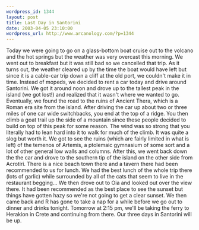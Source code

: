 ```yaml
--- 
wordpress_id: 1344
layout: post
title: Last Day in Santorini
date: 2003-04-05 23:10:00
wordpress_url: http://www.arcanology.com/?p=1344
---
```

Today we were going to go on a glass-bottom boat cruise out to the volcano and the hot springs but the weather was very overcast this morning. We went out to breakfast but it was still bad so we cancelled that trip. As it turns out, the weather cleared up by the time the boat would have left but since it is a cable-car trip down a cliff at the old port, we couldn&apos;t make it in time. Instead of mopeds, we decided to rent a car today and drive around Santorini. We got it around noon and drove up to the tallest peak in the island (we got lost!) and realized that it wasn&apos;t where we wanted to go. Eventually, we found the road to the ruins of Ancient Thera, which is a Roman era site from the island. After driving the car up about two or three miles of one car wide switchbacks, you end at the top of a ridge. You then climb a goat trail up the side of a mountain since these people decided to build on top of this peak for some reason. The wind was so strong that you literally had to lean hard into it to walk for much of the climb. It was quite a slog but worth it. We got to see the ruins (which are fairly limited in what is left) of the temenos of Artemis, a ptolemaic gymnasium of some sort and a lot of other general low walls and columns. After this, we went back down the the car and drove to the southern tip of the island on the other side from Acrotiri. There is a nice beach town there and a tavern there had been recommended to us for lunch. We had the best lunch of the whole trip there (lots of garlic) while surrounded by all of the cats that seem to live in the restaurant begging... We then drove out to Oia and looked out over the view there. It had been recommended as the best place to see the sunset but things have gotten hazy so we&apos;re not going to get a clear sunset. We then came back and R has gone to take a nap for a while before we go out to dinner and drinks tonight. Tomorrow at 2:15 pm, we&apos;ll be taking the ferry to Herakion in Crete and continuing from there. Our three days in Santorini will be up.